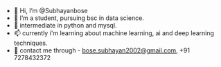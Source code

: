 - 👋 Hi, I’m @Subhayanbose
- 🌱 I’m a student, pursuing bsc in data science.
- 🙇 intermediate in python and mysql.
- 📫 currently i'm learning about machine learning, ai and deep learning techniques.
- 📱 contact me through - bose.subhayan2002@gmail.com, +91 7278432372

<!---
Subhayanbose/Subhayanbose is a ✨ special ✨ repository because its `README.md` (this file) appears on your GitHub profile.
You can click the Preview link to take a look at your changes.
--->
